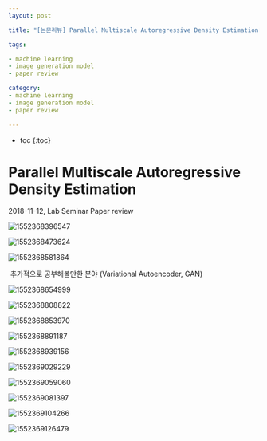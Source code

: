 ```yaml
---
layout: post

title: "[논문리뷰] Parallel Multiscale Autoregressive Density Estimation"

tags:

- machine learning
- image generation model
- paper review

category:
- machine learning
- image generation model
- paper review

---
```

* toc
{:toc}

# Parallel Multiscale Autoregressive Density Estimation

2018-11-12, Lab Seminar Paper review

![1552368396547](https://user-images.githubusercontent.com/23732754/54176607-e2c6a180-44d2-11e9-852e-a01465372fdb.png)



![1552368473624](https://user-images.githubusercontent.com/23732754/54176647-038ef700-44d3-11e9-87ee-6099ca83a57c.png)



![1552368581864](https://user-images.githubusercontent.com/23732754/54176722-49e45600-44d3-11e9-81e4-9d3e1f561257.png)

​						추가적으로 공부해볼만한 분야 (Variational Autoencoder, GAN)

![1552368654999](https://user-images.githubusercontent.com/23732754/54176801-929c0f00-44d3-11e9-820a-7c5197694da9.png)



![1552368808822](https://user-images.githubusercontent.com/23732754/54176886-d2fb8d00-44d3-11e9-8315-693c9dc88606.png)



![1552368853970](https://user-images.githubusercontent.com/23732754/54176932-f0305b80-44d3-11e9-8721-6e13ab33b904.png)



![1552368891187](https://user-images.githubusercontent.com/23732754/54176958-063e1c00-44d4-11e9-9f9b-6b5c64eb70e7.png)



![1552368939156](https://user-images.githubusercontent.com/23732754/54177014-34bbf700-44d4-11e9-8de1-3aaf9826d349.png)



![1552369029229](https://user-images.githubusercontent.com/23732754/54177068-5917d380-44d4-11e9-8019-828adcf8a02c.png)



![1552369059060](https://user-images.githubusercontent.com/23732754/54177099-6b920d00-44d4-11e9-96e8-9fd99fdd73e0.png)



![1552369081397](https://user-images.githubusercontent.com/23732754/54177115-777dcf00-44d4-11e9-891e-b771e33f4ca4.png)



![1552369104266](https://user-images.githubusercontent.com/23732754/54177131-85335480-44d4-11e9-88c6-6d1978a1c510.png)



![1552369126479](https://user-images.githubusercontent.com/23732754/54177149-92504380-44d4-11e9-8db7-ba1fe9eb7a52.png)







